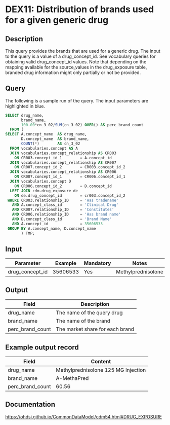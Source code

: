 <!---
Group:drug exposure
Name:DEX11 Distribution of brands used for a given generic drug
Author: Alberto Labarga
CDM Version: 5.4
-->

# DEX11: Distribution of brands used for a given generic drug

## Description
This query provides the brands that are used for a generic drug. The input to the query is a value of a drug_concept_id. See vocabulary queries for obtaining valid drug_concept_id values.  Note that depending on the mapping available for the source_values in the drug_exposure table, branded drug information might only partially or not be provided.

## Query
The following is a sample run of the query. The input parameters are highlighted in  blue.

```sql
SELECT drug_name,
       brand_name,
       100.00*cn_3_02/SUM(cn_3_02) OVER() AS perc_brand_count
  FROM (
SELECT A.concept_name  AS drug_name,
       D.concept_name  AS brand_name,
       COUNT(*)        AS cn_3_02
  FROM vocabularies.concept AS A
  JOIN vocabularies.concept_relationship AS CR003
    ON CR003.concept_id_1        = A.concept_id
  JOIN vocabularies.concept_relationship AS CR007
    ON CR007.concept_id_2        = CR003.concept_id_2
  JOIN vocabularies.concept_relationship AS CR006
    ON CR007.concept_id_1        = CR006.concept_id_1
  JOIN vocabularies.concept D
    ON CR006.concept_id_2        = D.concept_id
  LEFT JOIN cdm.drug_exposure de
    ON de.drug_concept_id        = cr003.concept_id_2
 WHERE CR003.relationship_ID     = 'Has tradename'
   AND A.concept_class_id        = 'Clinical Drug'
   AND CR007.relationship_ID     = 'Constitutes'
   AND CR006.relationship_ID     = 'Has brand name'
   AND D.concept_class_id        = 'Brand Name'
   AND A.concept_id              = 35606533
 GROUP BY A.concept_name, D.concept_name
       ) TMP;
```

## Input

|  Parameter |  Example |  Mandatory |  Notes |
| --- | --- | --- | --- |
| drug_concept_id | 35606533 | Yes | Methylprednisolone |

## Output

|  Field |  Description |
| --- | --- |
| drug_name | The name of the query drug |
| brand_name | The name of the brand |
| perc_brand_count | The market share for each brand |

## Example output record

|  Field |  Content |
| --- | --- |
| drug_name | Methylprednisolone 125 MG Injection |
| brand_name | A-MethaPred |
| perc_brand_count | 60.56 |

## Documentation
https://ohdsi.github.io/CommonDataModel/cdm54.html#DRUG_EXPOSURE
